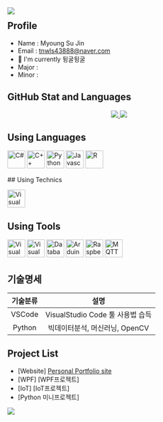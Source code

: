 <img align="left" src="https://visitor-badge.laobi.icu/badge?page_id=MsgIsJmt.MsgIsJmt" />

## Profile
- Name : Myoung Su Jin
- Email : tnwls43888@naver.com
- 🔭 I'm currently 뒹굴뒹굴
- Major :
- Minor :

## GitHub Stat and Languages
<p align='center'>
  <a href="https://github.com/MsgIsJmt">
    <img src="https://github-readme-stats.vercel.app/api?username=MsgIsJmt&theme=tokyonight&show_icons=true"/>
    <img src="https://github-readme-stats.vercel.app/api/top-langs/?username=MsgIsJmt&theme=tokyonight&layout=compact"/>
  </a>
</p>

## Using Languages
<p align='left'>
    <img height="40" src="https://img.icons8.com/?size=100&id=55251&format=png&color=000000" title="C#">
    <img height="40" src="https://img.icons8.com/?size=100&id=55199&format=png&color=000000" title="C++">
    <img height="40" src="https://img.icons8.com/?size=100&id=13441&format=png&color=000000" title="Python">
    <img height="40" src="https://img.icons8.com/?size=100&id=108784&format=png&color=000000" title="Javascript">
    <img height="40" src="https://img.icons8.com/?size=100&id=7P0Pj0zSUQhq&format=png&color=000000" title="R">
</p>
## Using Technics
<p align='left'>
  <img height="40" src="https://img.icons8.com/?size=100&id=9OGIyU8hrxW5&format=png&color=000000" title="Visual Studio Code">
</p>

## Using Tools
<p align='left'>
  <img height="40" src="https://img.icons8.com/?size=100&id=9OGIyU8hrxW5&format=png&color=000000" title="Visual Studio Code">
  <img height="40" src="https://img.icons8.com/?size=100&id=ezj3zaVtImPg&format=png&color=000000" title="Visual Studio">
  <img height="40" src="https://img.icons8.com/?size=100&id=NFQusZJ4neki&format=png&color=000000" title="Databases">
  
  <img height="40" src="https://img.icons8.com/?size=100&id=Of4lZV2lwBQI&format=png&color=000000" title="Arduino">
  <img height="40" src="https://img.icons8.com/?size=100&id=13443&format=png&color=000000" title="Raspberry Pi">
  <img height="40" src="https://mosquitto.org/stickers/mosquitto-mono.png" title="MQTT">
</p>

## 기술명세
| 기술분류 | 설명 |
|:--:|:--:|
|VSCode | VisualStudio Code 툴 사용법 습득|
|Python | 빅데이터분석, 머신러닝, OpenCV|

## Project List
- [Website] [Personal Portfolio site](https://MsgIsJmt.github.io)
- [WPF] [WPF프로젝트]
- [IoT] [IoT프로젝트]
- [Python 미니프로젝트] 


<img src="https://capsule-render.vercel.app/api?type=shark&height=300&color=gradient&text=Msg%20Is%20Jmt&textBg=false" />
